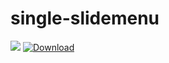 # single-slidemenu
[![](https://jitpack.io/v/maliasgharm/single-slidemenu.svg)](https://jitpack.io/#maliasgharm/single-slidemenu)
 [ ![Download](https://api.bintray.com/packages/aaliasgharr/single-slidemenu/single-slidemenu/images/download.svg?version=v1.2) ](https://bintray.com/aaliasgharr/single-slidemenu/single-slidemenu/v1.2/link)
